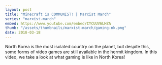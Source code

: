 ```yaml
---
layout: post
title: "Minecraft is COMMUNIST! | Marxist March"
series: "marxist-march"
embed: https://www.youtube.com/embed/CYCUUV6LHZA
thumb: "/assets/thumbnails/marxist-march/gaming-nk.png"
date: 2018-03-18
---
```


North Korea is the most isolated country on the planet, but despite this, some forms of video games are still available in the hermit kingdom. In this video, we take a look at what gaming is like in North Korea!
